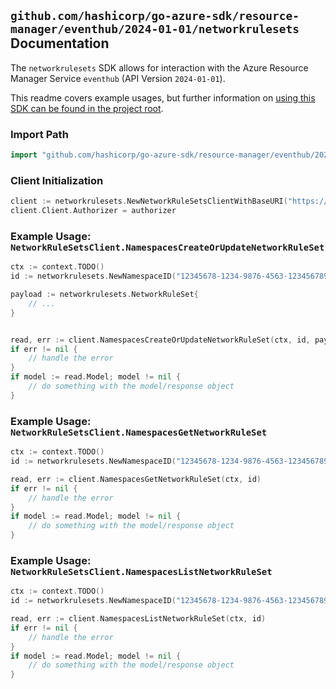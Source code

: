 
## `github.com/hashicorp/go-azure-sdk/resource-manager/eventhub/2024-01-01/networkrulesets` Documentation

The `networkrulesets` SDK allows for interaction with the Azure Resource Manager Service `eventhub` (API Version `2024-01-01`).

This readme covers example usages, but further information on [using this SDK can be found in the project root](https://github.com/hashicorp/go-azure-sdk/tree/main/docs).

### Import Path

```go
import "github.com/hashicorp/go-azure-sdk/resource-manager/eventhub/2024-01-01/networkrulesets"
```


### Client Initialization

```go
client := networkrulesets.NewNetworkRuleSetsClientWithBaseURI("https://management.azure.com")
client.Client.Authorizer = authorizer
```


### Example Usage: `NetworkRuleSetsClient.NamespacesCreateOrUpdateNetworkRuleSet`

```go
ctx := context.TODO()
id := networkrulesets.NewNamespaceID("12345678-1234-9876-4563-123456789012", "example-resource-group", "namespaceValue")

payload := networkrulesets.NetworkRuleSet{
	// ...
}


read, err := client.NamespacesCreateOrUpdateNetworkRuleSet(ctx, id, payload)
if err != nil {
	// handle the error
}
if model := read.Model; model != nil {
	// do something with the model/response object
}
```


### Example Usage: `NetworkRuleSetsClient.NamespacesGetNetworkRuleSet`

```go
ctx := context.TODO()
id := networkrulesets.NewNamespaceID("12345678-1234-9876-4563-123456789012", "example-resource-group", "namespaceValue")

read, err := client.NamespacesGetNetworkRuleSet(ctx, id)
if err != nil {
	// handle the error
}
if model := read.Model; model != nil {
	// do something with the model/response object
}
```


### Example Usage: `NetworkRuleSetsClient.NamespacesListNetworkRuleSet`

```go
ctx := context.TODO()
id := networkrulesets.NewNamespaceID("12345678-1234-9876-4563-123456789012", "example-resource-group", "namespaceValue")

read, err := client.NamespacesListNetworkRuleSet(ctx, id)
if err != nil {
	// handle the error
}
if model := read.Model; model != nil {
	// do something with the model/response object
}
```
